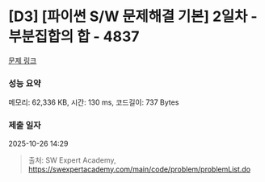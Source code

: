 # [D3] [파이썬 S/W 문제해결 기본] 2일차 - 부분집합의 합 - 4837 

[문제 링크](https://swexpertacademy.com/main/code/problem/problemDetail.do?contestProbId=AWTLbGI6p2UDFAVT) 

### 성능 요약

메모리: 62,336 KB, 시간: 130 ms, 코드길이: 737 Bytes

### 제출 일자

2025-10-26 14:29



> 출처: SW Expert Academy, https://swexpertacademy.com/main/code/problem/problemList.do
